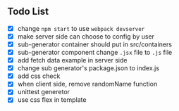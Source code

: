 ## Todo List

- [x] change `npm start` to use `webpack devserver`
- [x] make server side can choose to config by user
- [x] sub-generator container should put in src/containers
- [x] sub-generator component change `.jsx` file to `.js` file
- [x] add fetch data example in server side
- [x] change sub generator's package.json to index.js
- [x] add css check
- [x] when client side, remove randomName function
- [x] unittest generetor
- [x] use css flex in template
